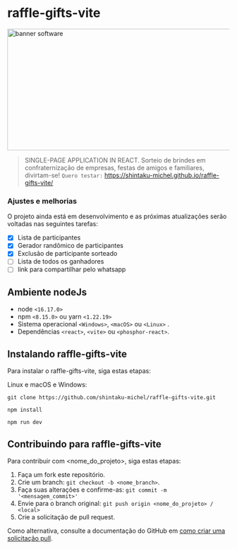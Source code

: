 # raffle-gifts-vite

<img src="https://i.postimg.cc/QC0X2rX4/tela.png" width="900px" height="275" alt="banner software">

> SINGLE-PAGE APPLICATION IN REACT. Sorteio de brindes em confraternização de empresas, festas de amigos e familiares, divirtam-se! `Quero testar:` https://shintaku-michel.github.io/raffle-gifts-vite/

### Ajustes e melhorias

O projeto ainda está em desenvolvimento e as próximas atualizações serão voltadas nas seguintes tarefas:

- [x] Lista de participantes
- [x] Gerador randômico de participantes
- [x] Exclusão de participante sorteado
- [ ] Lista de todos os ganhadores
- [ ] link para compartilhar pelo whatsapp

## Ambiente nodeJs
* node `<16.17.0>`
* npm `<8.15.0>` ou yarn `<1.22.19>`
* Sistema operacional `<Windows>`, `<macOS>` ou `<Linux>` .
* Dependências `<react>`, `<vite>` ou `<phosphor-react>`.

## Instalando raffle-gifts-vite

Para instalar o raffle-gifts-vite, siga estas etapas:

Linux e macOS e Windows:
```
git clone https://github.com/shintaku-michel/raffle-gifts-vite.git
```
```
npm install
```
```
npm run dev
```

## Contribuindo para raffle-gifts-vite
<!---Se o seu README for longo ou se você tiver algum processo ou etapas específicas que deseja que os contribuidores sigam, considere a criação de um arquivo CONTRIBUTING.md separado--->
Para contribuir com <nome_do_projeto>, siga estas etapas:

1. Faça um fork este repositório.
2. Crie um branch: `git checkout -b <nome_branch>`.
3. Faça suas alterações e confirme-as: `git commit -m '<mensagem_commit>'`
4. Envie para o branch original: `git push origin <nome_do_projeto> / <local>`
5. Crie a solicitação de pull request.
 
Como alternativa, consulte a documentação do GitHub em [como criar uma solicitação pull](https://help.github.com/en/github/collaborating-with-issues-and-pull-requests/creating-a-pull-request).
